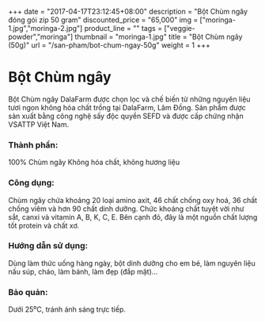 +++
date = "2017-04-17T23:12:45+08:00"
description = "Bột Chùm ngây đóng gói zip 50 gram"
discounted_price = "65,000"
img = ["moringa-1.jpg","moringa-2.jpg"]
product_line = ""
tags = ["veggie-powder","moringa"]
thumbnail = "moringa-1.jpg"
title = "Bột Chùm ngây (50g)"
url = "/san-pham/bot-chum-ngay-50g"
weight = 1
+++

# Bột Chùm ngây

Bột Chùm ngây DalaFarm được chọn lọc và chế biến từ những nguyên liệu 
tươi ngon không hóa chất trồng tại DalaFarm, Lâm Đồng. Sản phẩm được 
sản xuất bằng công nghệ sấy độc quyền SEFD và được cấp chứng nhận 
VSATTP Việt Nam.

### Thành phần: 
100% Chùm ngây
Không hóa chất, không hương liệu

### Công dụng: 
Chùm ngây chứa khoảng 20 loại 
amino axit, 46 chất chống oxy hoá, 
36 chất chống viêm và hơn 90 chất 
dinh dưỡng. Chức khoáng chất tuyệt 
vời như sắt, canxi và vitamin A, B, K, 
C, E. Bên cạnh đó, đây là một nguồn 
chất lượng tốt protein và chất xơ.

### Hướng dẫn sử dụng:  
Dùng làm thức uống hàng ngày, 
bột dinh dưỡng cho em bé, làm 
nguyên liệu nấu súp, cháo, làm 
bánh, làm đẹp (đắp mặt)…

### Bảo quản: 
Dưới 25⁰C, tránh ánh sáng trực tiếp.

